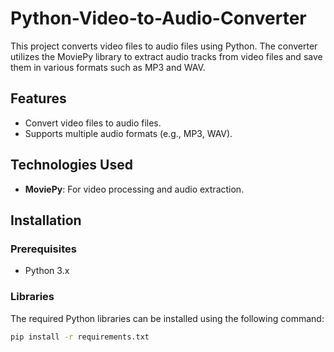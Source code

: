 # Python-Video-to-Audio-Converter

This project converts video files to audio files using Python. The converter utilizes the MoviePy library to extract audio tracks from video files and save them in various formats such as MP3 and WAV.

## Features
- Convert video files to audio files.
- Supports multiple audio formats (e.g., MP3, WAV).

## Technologies Used
- **MoviePy**: For video processing and audio extraction.

## Installation

### Prerequisites
- Python 3.x

### Libraries
The required Python libraries can be installed using the following command:
```bash
pip install -r requirements.txt
